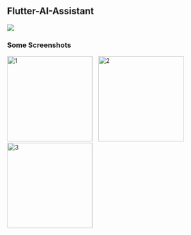 ## Flutter-AI-Assistant
![](https://img.shields.io/github/last-commit/imranjeet/Flutter-AI-Assistant-using-chatGPT-and-dall-e.svg?label=last%20update&style=flat)
<!-- <h4 align="start">
 This is a basic mobile application that uses the flutter framework to create a Travel App.
</h4> -->

### Some Screenshots

<img src="https://github.com/imranjeet/Exercise-App/assets/48348342/95cb49af-8c2d-472f-850a-2343c3f827c5" alt="1" style="width: 200px; margin-right: 10px;"/>
<img src="https://github.com/imranjeet/Exercise-App/assets/48348342/daedfbee-5db0-4eb5-99f4-4d0c5412d544" alt="2" style="width: 200px; margin-right: 10px;"/>
<img src="https://github.com/imranjeet/Exercise-App/assets/48348342/ce70698c-69f2-4652-83a5-ce470ad0b614" alt="3" style="width: 200px;"/>

